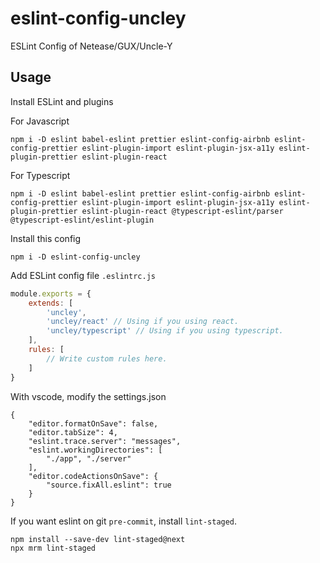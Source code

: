 # eslint-config-uncley

ESLint Config of Netease/GUX/Uncle-Y

## Usage

Install ESLint and plugins

For Javascript

```
npm i -D eslint babel-eslint prettier eslint-config-airbnb eslint-config-prettier eslint-plugin-import eslint-plugin-jsx-a11y eslint-plugin-prettier eslint-plugin-react
```

For Typescript

```
npm i -D eslint babel-eslint prettier eslint-config-airbnb eslint-config-prettier eslint-plugin-import eslint-plugin-jsx-a11y eslint-plugin-prettier eslint-plugin-react @typescript-eslint/parser @typescript-eslint/eslint-plugin
```

Install this config

```
npm i -D eslint-config-uncley
```

Add ESLint config file  `.eslintrc.js`

```javascript
module.exports = {
    extends: [
        'uncley',
        'uncley/react' // Using if you using react.
        'uncley/typescript' // Using if you using typescript.
    ],
    rules: [
        // Write custom rules here.
    ]
}
```

With vscode, modify the settings.json
```
{
    "editor.formatOnSave": false,
    "editor.tabSize": 4,
    "eslint.trace.server": "messages",
    "eslint.workingDirectories": [
        "./app", "./server"
    ],
    "editor.codeActionsOnSave": {
        "source.fixAll.eslint": true
    }
}
```

If you want eslint on git `pre-commit`, install `lint-staged`.

```
npm install --save-dev lint-staged@next
npx mrm lint-staged
```

